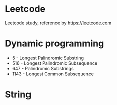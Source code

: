 # Leetcode
Leetcode study, reference by https://leetcode.com

# Dynamic programming 
- 5 - Longest Palindromic Substring
- 516 - Longest Palindromic Subsequence
- 647 - Palindromic Substrings
- 1143 - Longest Common Subsequence

# String
